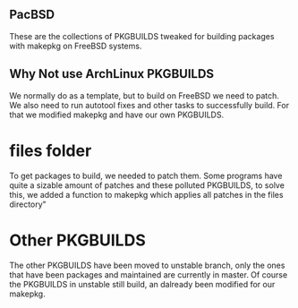 ## PacBSD

These are the collections of PKGBUILDS tweaked for building packages with makepkg on FreeBSD systems.

## Why Not use ArchLinux PKGBUILDS

We normally do as a template, but to build on FreeBSD we need to patch. We also need to run autotool fixes and other 
tasks to successfully build. For that we modified makepkg and have our own PKGBUILDS.

# files folder

To get packages to build, we needed to patch them. Some programs have quite a sizable amount of patches and these polluted PKGBUILDS,
to solve this, we added a function to makepkg which applies all patches in the files directory"

# Other PKGBUILDS

The other PKGBUILDS have been moved to unstable branch, only the ones that have been packages and maintained are currently in master.
Of course the PKGBUILDS in unstable still build, an dalready been modified for our makepkg.
